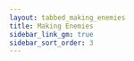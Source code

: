 ```yaml
---
layout: tabbed_making_enemies
title: Making Enemies
sidebar_link_gm: true
sidebar_sort_order: 3
---
```


